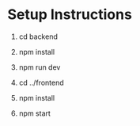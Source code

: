 # Setup Instructions

1. cd backend
2. npm install
3. npm run dev

4. cd ../frontend
5. npm install
6. npm start